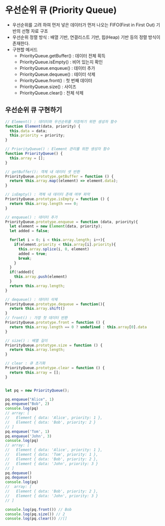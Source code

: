 # 우선순위 큐 (Priority Queue)
- 우선순위를 고려 하여 먼저 넣은 데이터가 먼저 나오는 FIFO(First in First Out) 기반의 선형 자료 구조
- 우선순위 정렬 방식 : 배열 기반, 연결리스트 기반, 힙(Heap) 기반 등의 정렬 방식이 존재한다.
- 구현할 메서드
  - PriorityQueue.getBuffer() : 데이터 전체 획득
  - PriorityQueue.isEmpty() : 비어 있는지 확인
  - PriorityQueue.enqueue() : 데이터 추가
  - PriorityQueue.dequeue() : 테이터 삭제
  - PriorityQueue.front() : 첫 번째 데이터
  - PriorityQueue.size() : 사이즈
  - PriorityQueue.clear() : 전체 삭제

## 우선순위 큐 구현하기
```javascript
// Element() : 데이터와 우선순위를 저장하기 위한 생성자 함수
function Element(data, priority) {
  this.data = data;
  this.priority = priority;
}

// PriorityQueue() : Element 관리를 위한 생성자 함수
function PriorityQueue() {
  this.array = [];
}

// getBuffer(): 객체 내 데이터 셋 반환
PriorityQueue.prototype.getBuffer = function () {
  return this.array.map((element) => element.data);
}

// isEmpty() : 객체 내 데이터 존애 여부 파악
PriorityQueue.prototype.isEmpty = function () {
  return this.array.length === 0;
}

// enqueue() : 데이터 추가
PriorityQueue.prototype.enqueue = function (data, priority){
  let element = new Element(data, priority);
  let added = false;

  for(let i = 0; i < this.array.length; i++){
    if(element.priority < this.array[i].priority){
      this.array.splice(i, 0, element)
      added = true;
      break;
    }
  }
  if(!added){
    this.array.push(element)
  }
  return this.array.length;
}

// dequeue() : 데이터 삭제
PriorityQueue.prototype.dequeue = function(){
  return this.array.shift()
}
// front() : 가장 첫 데이터 반환
PriorityQueue.prototype.front = function () {
  return this.array.length == 0 ? undefined : this.array[0].data
}

// size() : 배열 길이
PriorityQueue.prototype.size = function () {
  return this.array.length;
}

// clear : 큐 초기화
PriorityQueue.prototype.clear = function () {
  return this.array = [];
}


let pq = new PriorityQueue();

pq.enqueue("Alice", 1)
pq.enqueue("Bob", 2)
console.log(pq) 
// array: [
//   Element { data: 'Alice', priority: 1 },
//   Element { data: 'Bob', priority: 2 }
// ]
pq.enqueue('Tom', 1)
pq.enqueue('John', 3)
console.log(pq)
// array: [
//   Element { data: 'Alice', priority: 1 },
//   Element { data: 'Tom', priority: 1 },
//   Element { data: 'Bob', priority: 2 },
//   Element { data: 'John', priority: 3 }
// ]
pq.dequeue()
pq.dequeue()
console.log(pq)
//  array: [
//   Element { data: 'Bob', priority: 2 },
//   Element { data: 'John', priority: 3 }
// ]

console.log(pq.front()) // Bob
console.log(pq.size()) // 2
console.log(pq.clear()) //[]
```